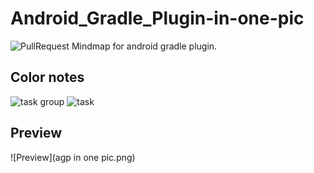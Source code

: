 # Android_Gradle_Plugin-in-one-pic

![PullRequest](https://img.shields.io/badge/PRs-welcome-brightgreen.svg)
Mindmap for android gradle plugin.

## Color notes

![task group](https://img.shields.io/badge/%23D9252E-task%20group-D9252E.svg) ![task](https://img.shields.io/badge/%233C913B-tas-3C913B.svg)


## Preview

![Preview](agp in one pic.png)

